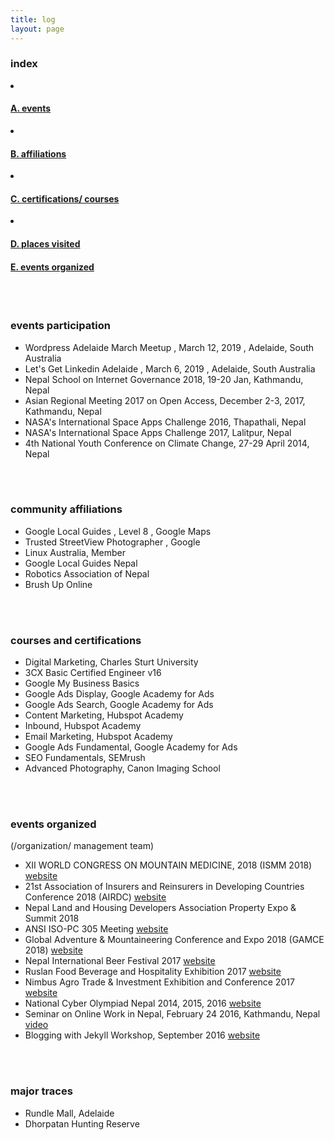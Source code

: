 ```yaml
---
title: log
layout: page
---
```



<div class="row">
<div class="col-md-6 sm-5 xs-5 tableofcontent">
	<h3 class="rhre">index</h3>
	<li class="hre"><a href="#events-participation"><h4>A. events</h4></a></li>
	<li class="hre"><a href="#affiliations"><h4>B. affiliations</h4></a></li>
	<li class="hre"><a href="#certifications"><h4>C. certifications/ courses</h4></a></li>
	<li class="hre"><a href="#places"><h4>D. places visited</h4></a></li>
	<a href="#events-organized"><h4>E. events organized</h4></a>


</div>
</div>
<a name="events-participation"></a><br><br>

### events participation ###
- Wordpress Adelaide March Meetup , March 12, 2019 , Adelaide, South Australia
- Let's Get Linkedin Adelaide , March 6, 2019 , Adelaide, South Australia
- Nepal School on Internet Governance 2018, 19-20 Jan, Kathmandu, Nepal
- Asian Regional Meeting 2017 on Open Access, December 2-3, 2017, Kathmandu, Nepal
- NASA's International Space Apps Challenge 2016, Thapathali, Nepal
- NASA's International Space Apps Challenge 2017, Lalitpur, Nepal
- 4th National Youth Conference on Climate Change, 27-29 April 2014, Nepal



<a name="affiliations"></a><br><br>

### community affiliations ###
- Google Local Guides , Level 8 , Google Maps
- Trusted StreetView Photographer , Google
- Linux Australia, Member
- Google Local Guides Nepal
- Robotics Association of Nepal
- Brush Up Online


<a name="certifications"></a><br><br>

### courses and certifications ###
- Digital Marketing, Charles Sturt University <a href="/assets/certs/lakshman-digital-marketing-csu.pdf" target="blank"> <i class="fa fa-eye" aria-hidden="true"></i></a>
- 3CX Basic Certified Engineer v16 <a href="/assets/certs/lakshman-basnet-3cx-certification.pdf" target="blank"> <i class="fa fa-eye" aria-hidden="true"></i></a>
- Google My Business Basics <a href="/assets/certs/lakshman-basnet-google-my-business.pdf" target="blank"> <i class="fa fa-eye" aria-hidden="true"></i></a>
- Google Ads Display, Google Academy for Ads <a href="/assets/certs/lakshman-basnet-google-ads-display-certification.pdf" target="blank"> <i class="fa fa-eye" aria-hidden="true"></i></a>
- Google Ads Search, Google Academy for Ads <a href="/assets/certs/lakshman-basnet-google-ads-search-certification.pdf" target="blank"> <i class="fa fa-eye" aria-hidden="true"></i></a>
- Content Marketing, Hubspot Academy <a href="/assets/certs/lakshman-basnet-content-marketing.png" target="blank"> <i class="fa fa-eye" aria-hidden="true"></i></a>
- Inbound, Hubspot Academy <a href="/assets/certs/lakshman-basnet-inbound.png" target="blank"> <i class="fa fa-eye" aria-hidden="true"></i></a>
- Email Marketing, Hubspot Academy <a href="/assets/certs/lakshman-basnet-email-marketing.png" target="blank"> <i class="fa fa-eye" aria-hidden="true"></i></a>
- Google Ads Fundamental, Google Academy for Ads <a href="/assets/certs/lakshman-basnet-google-ads-fundamental.pdf" target="blank"> <i class="fa fa-eye" aria-hidden="true"></i></a>
- SEO Fundamentals, SEMrush
- Advanced Photography, Canon Imaging School


<a name="events-organized"></a><br><br>

### events organized ### 
(/organization/ management team)

- XII WORLD CONGRESS ON MOUNTAIN MEDICINE, 2018 (ISMM 2018) [website](https://ismm2018.org/)
- 21st Association of Insurers and Reinsurers in Developing Countries Conference 2018 (AIRDC) [website](https://airdc2018.com/)
- Nepal Land and Housing Developers Association Property Expo & Summit 2018
- ANSI ISO-PC 305 Meeting [website](https://sanitation.ansi.org/)
- Global Adventure & Mountaineering Conference and Expo 2018 (GAMCE 2018) [website](http://mountainadventure.events)
- Nepal International Beer Festival 2017 [website](http://nepalinternationalbeerfestival.com/)
- Ruslan Food Beverage and Hospitality Exhibition 2017 [website](http://fbhnepal.com)
- Nimbus Agro Trade & Investment Exhibition and Conference 2017 [website](http://agroexponepal.com)
- National Cyber Olympiad Nepal 2014, 2015, 2016 [website](http://brushuponline.edu.np)
- Seminar on Online Work in Nepal, February 24 2016, Kathmandu, Nepal [video](https://www.youtube.com/watch?v=gitFmq7uLU0)
- Blogging with Jekyll Workshop, September 2016 [website](https://www.techrise.me/events)

<a name="places"></a><br><br>

### major traces ### 

- Rundle Mall, Adelaide
- Dhorpatan Hunting Reserve
